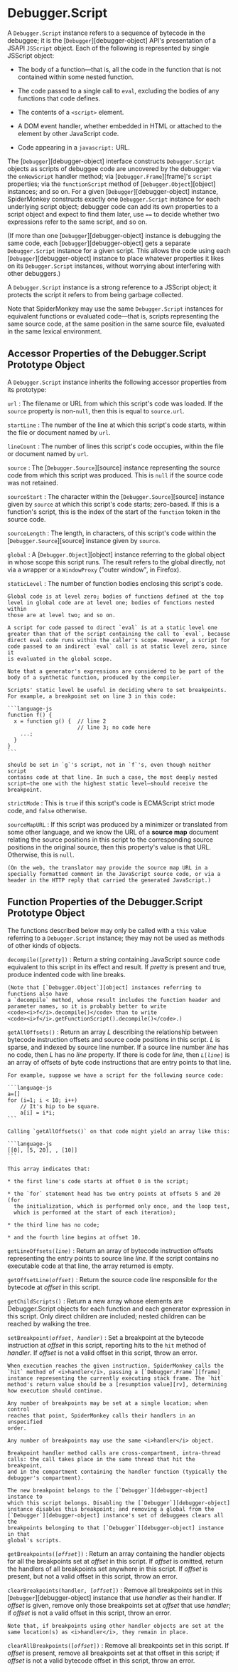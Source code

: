# Debugger.Script

A `Debugger.Script` instance refers to a sequence of bytecode in the
debuggee; it is the [`Debugger`][debugger-object] API's presentation of a JSAPI `JSScript`
object. Each of the following is represented by single JSScript object:

* The body of a function—that is, all the code in the function that is not
  contained within some nested function.

* The code passed to a single call to `eval`, excluding the bodies of any
  functions that code defines.

* The contents of a `<script>` element.

* A DOM event handler, whether embedded in HTML or attached to the element
  by other JavaScript code.

* Code appearing in a `javascript:` URL.

The [`Debugger`][debugger-object] interface constructs `Debugger.Script` objects as scripts
of debuggee code are uncovered by the debugger: via the `onNewScript`
handler method; via [`Debugger.Frame`][frame]'s `script` properties; via the
`functionScript` method of [`Debugger.Object`][object] instances; and so on. For a
given [`Debugger`][debugger-object] instance, SpiderMonkey constructs exactly one
`Debugger.Script` instance for each underlying script object; debugger
code can add its own properties to a script object and expect to find
them later, use `==` to decide whether two expressions refer to the same
script, and so on.

(If more than one [`Debugger`][debugger-object] instance is debugging the same code, each
[`Debugger`][debugger-object] gets a separate `Debugger.Script` instance for a given
script. This allows the code using each [`Debugger`][debugger-object] instance to place
whatever properties it likes on its `Debugger.Script` instances, without
worrying about interfering with other debuggers.)

A `Debugger.Script` instance is a strong reference to a JSScript object;
it protects the script it refers to from being garbage collected.

Note that SpiderMonkey may use the same `Debugger.Script` instances for
equivalent functions or evaluated code—that is, scripts representing the
same source code, at the same position in the same source file,
evaluated in the same lexical environment.

## Accessor Properties of the Debugger.Script Prototype Object

A `Debugger.Script` instance inherits the following accessor properties
from its prototype:

`url`
:   The filename or URL from which this script's code was loaded. If the
    `source` property is non-`null`, then this is equal to `source.url`.

`startLine`
:   The number of the line at which this script's code starts, within the
    file or document named by `url`.

`lineCount`
:   The number of lines this script's code occupies, within the file or
    document named by `url`.

`source`
:   The [`Debugger.Source`][source] instance representing the source code from which
    this script was produced. This is `null` if the source code was not
    retained.

`sourceStart`
:   The character within the [`Debugger.Source`][source] instance given by `source` at
    which this script's code starts; zero-based. If this is a function's
    script, this is the index of the start of the `function` token in the
    source code.

`sourceLength`
:   The length, in characters, of this script's code within the
    [`Debugger.Source`][source] instance given by `source`.

`global`
:   A [`Debugger.Object`][object] instance referring to the global object in whose
    scope this script runs. The result refers to the global directly, not
    via a wrapper or a `WindowProxy` ("outer window", in Firefox).

`staticLevel`
:   The number of function bodies enclosing this script's code.

    Global code is at level zero; bodies of functions defined at the top
    level in global code are at level one; bodies of functions nested within
    those are at level two; and so on.

    A script for code passed to direct `eval` is at a static level one
    greater than that of the script containing the call to `eval`, because
    direct eval code runs within the caller's scope. However, a script for
    code passed to an indirect `eval` call is at static level zero, since it
    is evaluated in the global scope.

    Note that a generator's expressions are considered to be part of the
    body of a synthetic function, produced by the compiler.

    Scripts' static level be useful in deciding where to set breakpoints.
    For example, a breakpoint set on line 3 in this code:

    ```language-js
    function f() {
      x = function g() {  // line 2
                          // line 3; no code here
        ...;
      }
    }
    ```

    should be set in `g`'s script, not in `f`'s, even though neither script
    contains code at that line. In such a case, the most deeply nested
    script—the one with the highest static level—should receive the
    breakpoint.

`strictMode`
:   This is `true` if this script's code is ECMAScript strict mode code, and
    `false` otherwise.

`sourceMapURL`
:   If this script was produced by a minimizer or translated from some other
    language, and we know the URL of a <b>source map</b> document relating
    the source positions in this script to the corresponding source
    positions in the original source, then this property's value is that
    URL. Otherwise, this is `null`.

    (On the web, the translator may provide the source map URL in a
    specially formatted comment in the JavaScript source code, or via a
    header in the HTTP reply that carried the generated JavaScript.)

## Function Properties of the Debugger.Script Prototype Object

The functions described below may only be called with a `this` value
referring to a `Debugger.Script` instance; they may not be used as
methods of other kinds of objects.

<code>decompile([<i>pretty</i>])</code>
:   Return a string containing JavaScript source code equivalent to this
    script in its effect and result. If <i>pretty</i> is present and true,
    produce indented code with line breaks.

    (Note that [`Debugger.Object`][object] instances referring to functions also have
    a `decompile` method, whose result includes the function header and
    parameter names, so it is probably better to write
    <code><i>f</i>.decompile()</code> than to write
    <code><i>f</i>.getFunctionScript().decompile()</code>.)

`getAllOffsets()`
:   Return an array <i>L</i> describing the relationship between bytecode
    instruction offsets and source code positions in this script. <i>L</i>
    is sparse, and indexed by source line number. If a source line number
    <i>line</i> has no code, then <i>L</i> has no <i>line</i> property. If
    there is code for <i>line</i>, then <code><i>L</i>[<i>line</i>]</code> is an array
    of offsets of byte code instructions that are entry points to that line.

    For example, suppose we have a script for the following source code:

    ```language-js
    a=[]
    for (i=1; i < 10; i++)
        // It's hip to be square.
        a[i] = i*i;
    ```

    Calling `getAllOffsets()` on that code might yield an array like this:

    ```language-js
    [[0], [5, 20], , [10]]
    ```

    This array indicates that:

    * the first line's code starts at offset 0 in the script;

    * the `for` statement head has two entry points at offsets 5 and 20 (for
      the initialization, which is performed only once, and the loop test,
      which is performed at the start of each iteration);

    * the third line has no code;

    * and the fourth line begins at offset 10.

<code>getLineOffsets(<i>line</i>)</code>
:   Return an array of bytecode instruction offsets representing the entry
    points to source line <i>line</i>. If the script contains no executable
    code at that line, the array returned is empty.

<code>getOffsetLine(<i>offset</i>)</code>
:   Return the source code line responsible for the bytecode at
    <i>offset</i> in this script.

`getChildScripts()`
:   Return a new array whose elements are Debugger.Script objects for each
    function and each generator expression in this script. Only direct
    children are included; nested children can be reached by walking the
    tree.

<code>setBreakpoint(<i>offset</i>, <i>handler</i>)</code>
:   Set a breakpoint at the bytecode instruction at <i>offset</i> in this
    script, reporting hits to the `hit` method of <i>handler</i>. If
    <i>offset</i> is not a valid offset in this script, throw an error.

    When execution reaches the given instruction, SpiderMonkey calls the
    `hit` method of <i>handler</i>, passing a [`Debugger.Frame`][frame]
    instance representing the currently executing stack frame. The `hit`
    method's return value should be a [resumption value][rv], determining
    how execution should continue.

    Any number of breakpoints may be set at a single location; when control
    reaches that point, SpiderMonkey calls their handlers in an unspecified
    order.

    Any number of breakpoints may use the same <i>handler</i> object.

    Breakpoint handler method calls are cross-compartment, intra-thread
    calls: the call takes place in the same thread that hit the breakpoint,
    and in the compartment containing the handler function (typically the
    debugger's compartment).

    The new breakpoint belongs to the [`Debugger`][debugger-object] instance to
    which this script belongs. Disabling the [`Debugger`][debugger-object]
    instance disables this breakpoint; and removing a global from the
    [`Debugger`][debugger-object] instance's set of debuggees clears all the
    breakpoints belonging to that [`Debugger`][debugger-object] instance in that
    global's scripts.

<code>getBreakpoints([<i>offset</i>])</code>
:   Return an array containing the handler objects for all the breakpoints
    set at <i>offset</i> in this script. If <i>offset</i> is omitted, return
    the handlers of all breakpoints set anywhere in this script. If
    <i>offset</i> is present, but not a valid offset in this script, throw
    an error.

<code>clearBreakpoints(handler, [<i>offset</i>])</code>
:   Remove all breakpoints set in this [`Debugger`][debugger-object] instance that use
    <i>handler</i> as their handler. If <i>offset</i> is given, remove only
    those breakpoints set at <i>offset</i> that use <i>handler</i>; if
    <i>offset</i> is not a valid offset in this script, throw an error.

    Note that, if breakpoints using other handler objects are set at the
    same location(s) as <i>handler</i>, they remain in place.

<code>clearAllBreakpoints([<i>offset</i>])</code>
:   Remove all breakpoints set in this script. If <i>offset</i> is present,
    remove all breakpoints set at that offset in this script; if
    <i>offset</i> is not a valid bytecode offset in this script, throw an
    error.


